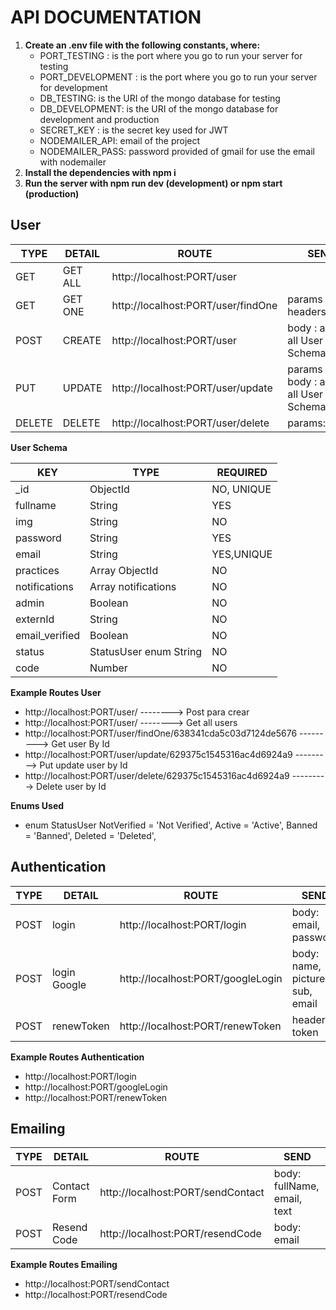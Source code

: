 # API DOCUMENTATION

1. **Create an .env file with the following constants, where:**
    - PORT_TESTING : is the port where you go to run your server for testing
    - PORT_DEVELOPMENT : is the port where you go to run your server for development
    - DB_TESTING: is the URI of the mongo database for testing
    - DB_DEVELOPMENT: is the URI of the mongo database for development and production
    - SECRET_KEY : is the secret key used for JWT
    - NODEMAILER_API: email of the project
    - NODEMAILER_PASS: password provided of gmail for use the email with nodemailer
2. **Install the dependencies with npm i**
3. **Run the server with npm run dev (development) or npm start (production)**

## User

| TYPE   | DETAIL  | ROUTE                              | SEND                                       |
| ------ | ------- | ---------------------------------- | ------------------------------------------ |
| GET    | GET ALL | http://localhost:PORT/user         |                                            |
| GET    | GET ONE | http://localhost:PORT/user/findOne | params : id , headers:token                |
| POST   | CREATE  | http://localhost:PORT/user         | body : accept all User Schema              |
| PUT    | UPDATE  | http://localhost:PORT/user/update  | params : id, body : accept all User Schema |
| DELETE | DELETE  | http://localhost:PORT/user/delete  | params: id                                 |

**User Schema**

| KEY            | TYPE                   | REQUIRED   |
| -------------- | ---------------------- | ---------- |
| \_id           | ObjectId               | NO, UNIQUE |
| fullname       | String                 | YES        |
| img            | String                 | NO         |
| password       | String                 | YES        |
| email          | String                 | YES,UNIQUE |
| practices      | Array ObjectId         | NO         |
| notifications  | Array notifications    | NO         |
| admin          | Boolean                | NO         |
| externId       | String                 | NO         |
| email_verified | Boolean                | NO         |
| status         | StatusUser enum String | NO         |
| code           | Number                 | NO         |

**Example Routes User**

-   http://localhost:PORT/user/ --------> Post para crear
-   http://localhost:PORT/user/ --------> Get all users
-   http://localhost:PORT/user/findOne/638341cda5c03d7124de5676 ---------> Get user By Id
-   http://localhost:PORT/user/update/629375c1545316ac4d6924a9 ---------> Put update user by Id
-   http://localhost:PORT/user/delete/629375c1545316ac4d6924a9 ---------> Delete user by Id

**Enums Used**

-   enum StatusUser
    NotVerified = 'Not Verified',
    Active = 'Active',
    Banned = 'Banned',
    Deleted = 'Deleted',

## Authentication

| TYPE | DETAIL       | ROUTE                             | SEND                            |
| ---- | ------------ | --------------------------------- | ------------------------------- |
| POST | login        | http://localhost:PORT/login       | body: email, password           |
| POST | login Google | http://localhost:PORT/googleLogin | body: name, picture, sub, email |
| POST | renewToken   | http://localhost:PORT/renewToken  | headers: token                  |

**Example Routes Authentication**

-   http://localhost:PORT/login
-   http://localhost:PORT/googleLogin
-   http://localhost:PORT/renewToken

## Emailing

| TYPE | DETAIL       | ROUTE                             | SEND                        |
| ---- | ------------ | --------------------------------- | --------------------------- |
| POST | Contact Form | http://localhost:PORT/sendContact | body: fullName, email, text |
| POST | Resend Code  | http://localhost:PORT/resendCode  | body: email                 |

**Example Routes Emailing**

-   http://localhost:PORT/sendContact
-   http://localhost:PORT/resendCode

